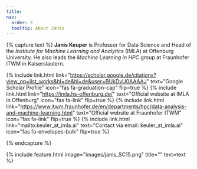 ```yaml
---
title: 
nav:
  order: 3
  tooltip: About Janis
---
```


{% capture text %}
**Janis Keuper** is Professor for Data Science and Head of the *Institute for Machine Learning and Analytics* (IMLA) at Offenburg University. He also leads the *Machine Learning in HPC* group at Fraunhofer ITWM in Kaiserslautern.

{%
  include link.html
  link="https://scholar.google.de/citations?view_op=list_works&hl=de&hl=de&user=BUkDvU0AAAAJ"
  text="Google Scholar Profile"
  icon="fas fa-graduation-cap"
  flip=true
%}
{%
  include link.html
  link="https://imla.hs-offenburg.de/"
  text="Official website at IMLA in Offenburg"
  icon="fas fa-link"
  flip=true
%}
{%
  include link.html
  link="https://www.itwm.fraunhofer.de/en/departments/hpc/data-analysis-and-machine-learning.html"
  text="Official website at Fraunhofer ITWM"
  icon="fas fa-link"
  flip=true
%}
{%
  include link.html
  link="mailto:keuler_at_imla.ai"
  text="Contact via email: keuler_at_imla.ai"
  icon="fas fa-envelopes-bulk"
  flip=true
%}

{% endcapture %}

{%
  include feature.html
  image="images/janis_SC15.png"
  title=""
  text=text
%}

